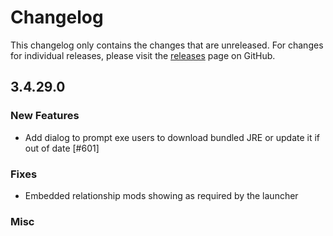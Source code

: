 # Changelog

This changelog only contains the changes that are unreleased. For changes for individual releases, please visit the
[releases](https://github.com/ATLauncher/ATLauncher/releases) page on GitHub.

## 3.4.29.0

### New Features
- Add dialog to prompt exe users to download bundled JRE or update it if out of date [#601]

### Fixes
- Embedded relationship mods showing as required by the launcher

### Misc
